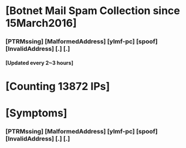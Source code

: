 # [Botnet Mail Spam Collection since 15March2016]
### [PTRMssing] [MalformedAddress] [ylmf-pc] [spoof] [InvalidAddress] [.] [.]
#### [Updated every 2~3 hours]

# [Counting 13872 IPs]

# [Symptoms] 
###   [PTRMssing] [MalformedAddress] [ylmf-pc] [spoof] [InvalidAddress] [.] [.]

